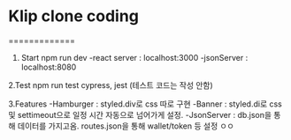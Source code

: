 # Klip clone coding
=============

1. Start
npm run dev
-react server : localhost:3000
-jsonServer : localhost:8080

2.Test
npm run test
cypress, jest (테스트 코드는 작성 안함)

3.Features
-Hamburger : styled.div로 css 따로 구현
-Banner : styled.di로 css 및 settimeout으로 일정 시간 자동으로 넘어가게 설정. 
-JsonServer : db.json을 통해 데이터를 가지고옴. routes.json을 통해 wallet/token 등 설정
              ㅇㅇ
